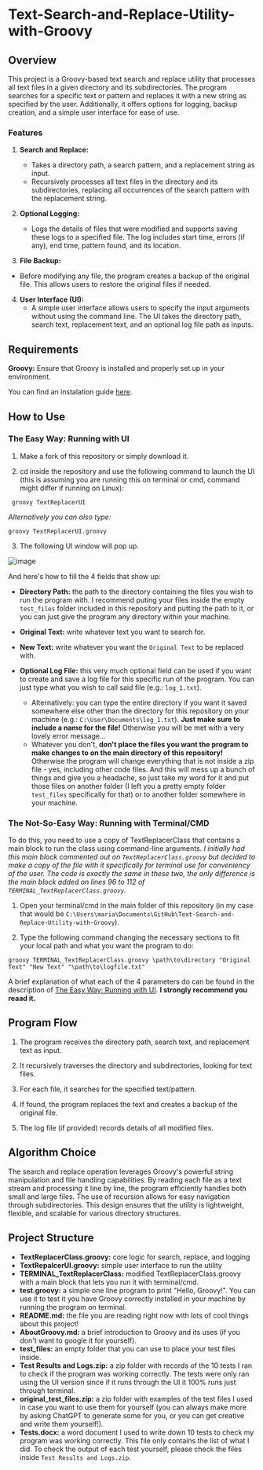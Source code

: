 # Text-Search-and-Replace-Utility-with-Groovy  

## Overview  

This project is a Groovy-based text search and replace utility that processes all text files in a given directory and its subdirectories. The program searches for a specific text or pattern and replaces it with a new string as specified by the user. Additionally, it offers options for logging, backup creation, and a simple user interface for ease of use.  

### Features  

1. **Search and Replace:**
    - Takes a directory path, a search pattern, and a replacement string as input.
    - Recursively processes all text files in the directory and its subdirectories, replacing all occurrences of the search pattern with the replacement string.

2. **Optional Logging:**
    - Logs the details of files that were modified and supports saving these logs to a specified file. The log includes start time, errors (if any), end time, pattern found, and its location.
  
3. **File Backup:**
  - Before modifying any file, the program creates a backup of the original file. This allows users to restore the original files if needed.

4. **User Interface (UI):**
    - A simple user interface allows users to specify the input arguments without using the command line. The UI takes the directory path, search text, replacement text, and an optional log file path as inputs.
  
## Requirements  

**Groovy:** Ensure that Groovy is installed and properly set up in your environment.  

You can find an instalation guide [here](https://groovy-lang.org/install.html).

## How to Use  

### The Easy Way: Running with UI    

1. Make a fork of this repository or simply download it.

2. cd inside the repository and use the following command to launch the UI (this is assuming you are running this on terminal or cmd, command might differ if running on Linux):

``` groovy TextReplacerUI``` 

_Alternatively you can also type:_

``` groovy TextReplacerUI.groovy ```

3. The following UI window will pop up.

![image](https://github.com/user-attachments/assets/71fa088f-5741-4a78-b031-fbaf49012e26)

And here's how to fill the 4 fields that show up:  
- **Directory Path:** the path to the directory containing the files you wish to run the program with. I recommend puting your files inside the empty ``` test_files ``` folder included in this repository and putting the path to it, or you can just give the program any directory within your machine.  
- **Original Text:** write whatever text you want to search for.  
- **New Text:** write whatever you want the ``` Original Text ``` to be replaced with.     
- **Optional Log File:** this very much optional field can be used if you want to create and save a log file for this specific run of the program. You can just type what you wish to call said file (e.g.: ``` log_1.txt ```).
  
    - Alternatively: you can type the entire directory if you want it saved somewhere else other than the directory for this repository on your machine (e.g.: ``` C:\User\Documents\log_1.txt ```). **Just make sure to include a name for the file!** Otherwise you will be met with a very lovely error message...
    - Whatever you don't, **don't place the files you want the program to make changes to on the main directory of this repository!** Otherwise the program will change everything that is not inside a zip file - yes, including other code files. And this will mess up a bunch of things and give you a headache, so just take my word for it and put those files on another folder (I left you a pretty empty folder ``` test_files ``` specifically for that) or to another folder somewhere in your machine.

### The Not-So-Easy Way: Running with Terminal/CMD

To do this, you need to use a copy of TextReplacerClass that contains a main block to run the class using command-line arguments. _I initially had this main block commented out on ``` TextReplacerClass.groovy ``` but decided to make a copy of the file with it specifically for terminal use for conveniency of the user. The code is exactly the same in these two, the only difference is the main block added on lines 96 to 112 of ``` TERMINAL_TextReplacerClass.groovy ```._  

1. Open your terminal/cmd in the main folder of this repository (in my case that would be ``` C:\Users\maria\Documents\GitHub\Text-Search-and-Replace-Utility-with-Groovy ```).

2. Type the following command changing the necessary sections to fit your local path and what you want the program to do:  

``` groovy TERMINAL_TextReplacerClass.groovy \path\to\directory "Original Text" "New Text" "\path\to\logfile.txt" ```

A brief explanation of what each of the 4 parameters do can be found in the description of [The Easy Way: Running with UI](#the-easy-way-running-with-ui). **I strongly recommend you reaad it.**   

## Program Flow  

1. The program receives the directory path, search text, and replacement text as input.

2. It recursively traverses the directory and subdirectories, looking for text files.

3. For each file, it searches for the specified text/pattern.

4. If found, the program replaces the text and creates a backup of the original file.

5. The log file (if provided) records details of all modified files.

## Algorithm Choice  

The search and replace operation leverages Groovy's powerful string manipulation and file handling capabilities. By reading each file as a text stream and processing it line by line, the program efficiently handles both small and large files. The use of recursion allows for easy navigation through subdirectories. This design ensures that the utility is lightweight, flexible, and scalable for various directory structures.

## Project Structure  

- **TextReplacerClass.groovy:** core logic for search, replace, and logging
- **TextRepalcerUI.groovy:** simple user interface to run the utility
- **TERMINAL_TextReplacerClass:** modified TextReplacerClass.groovy with a main block that lets you run it with terminal/cmd.
- **test.groovy:** a simple one line program to print "Hello, Groovy!". You can use it to test it you have Groovy correctly installed in your machine by running the program on terminal. 
- **README.md:** the file you are reading right now with lots of cool things about this project!
- **AboutGroovy.md:** a brief introduction to Groovy and its uses (if you don't want to google it for yourself).
-  **test_files:** an empty folder that you can use to place your test files inside.
-  **Test Results and Logs.zip:** a zip folder with records of the 10 tests I ran to check if the program was working correctly. The tests were only ran using the UI version since if it runs through the UI it 100% runs just through terminal.
-  **original_test_files.zip:** a zip folder with examples of the test files I used in case you want to use them for yourself (you can always make more by asking ChatGPT to generate some for you, or you can get creative and write them yourself!).
-  **Tests.docx:** a word document I used to write down 10 tests to check my program was working correctly. This file only contains the list of what I did. To check the output of each test yourself, please check the files inside ``` Test Results and Logs.zip ```.


